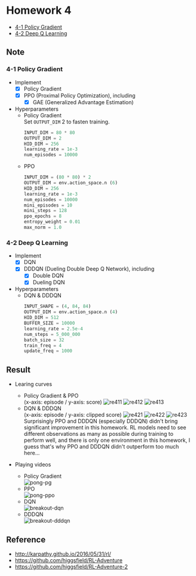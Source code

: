 # Homework 4
* [4-1 Policy Gradient]
* [4-2 Deep Q Learning]

## Note
### 4-1 Policy Gradient
* Implement
  - [x] Policy Gradient
  - [x] PPO (Proximal Policy Optimization), including
    - [x] GAE (Generalized Advantage Estimation)
* Hyperparameters
  * Policy Gradient  
    Set `OUTPUT_DIM` 2 to fasten training.
    ```python
    INPUT_DIM = 80 * 80
    OUTPUT_DIM = 2
    HID_DIM = 256
    learning_rate = 1e-3
    num_episodes = 10000
    ```
  * PPO
    ```python
    INPUT_DIM = (80 * 80) * 2
    OUTPUT_DIM = env.action_space.n (6)
    HID_DIM = 256
    learning_rate = 1e-3
    num_episodes = 10000
    mini_episodes = 10
    mini_steps = 128
    ppo_epochs = 8
    entropy_weight = 0.01
    max_norm = 1.0
    ```
### 4-2 Deep Q Learning
* Implement
  - [x] DQN
  - [x] DDDQN (Dueling Double Deep Q Network), including
    - [x] Double DQN
    - [x] Dueling DQN
* Hyperparameters
  * DQN & DDDQN
    ```python
    INPUT_SHAPE = (4, 84, 84)
    OUTPUT_DIM = env.action_space.n (4)
    HID_DIM = 512
    BUFFER_SIZE = 10000
    learning_rate = 2.5e-4
    num_steps = 5_000_000
    batch_size = 32
    train_freq = 4
    update_freq = 1000
    ```

## Result
* Learing curves
  * Policy Gradient & PPO  
    (x-axis: episode / y-axis: score)
    ![re411]
    ![re412]
    ![re413]
  * DQN & DDDQN  
    (x-axis: episode / y-axis: clipped score)
    ![re421]
    ![re422]
    ![re423]  
  Surprisingly PPO and DDDQN (especially DDDQN) didn't bring significant improvement in this homework. RL models need to see different observations as many as possible during training to perform well,
  and there is only one environment in this homework, I guess that's why PPO and DDDQN didn't outperform too much here...

* Playing videos
  * Policy Gradient  
    ![pong-pg]
  * PPO  
    ![pong-ppo]
  * DQN  
    ![breakout-dqn]
  * DDDQN  
    ![breakout-dddqn]

## Reference
* http://karpathy.github.io/2016/05/31/rl/
* https://github.com/higgsfield/RL-Adventure
* https://github.com/higgsfield/RL-Adventure-2



[4-1 Policy Gradient]: https://docs.google.com/presentation/d/1bsXDirSx0hS0fJJQU2p1SeTG9ayMN_s_JBP2B8XQoMk
[4-2 Deep Q Learning]: https://docs.google.com/presentation/d/1RlGBmr8WwftbwnnnZm5B4h0emc8v4aGtn-dJomAQJLg
[re411]: result/re411.png
[re412]: result/re412.png
[re413]: result/re413.png
[re421]: result/re421.png
[re422]: result/re422.png
[re423]: result/re423.png
[pong-pg]: result/pong-pg-episode-0.gif
[pong-ppo]: result/pong-ppo-episode-0.gif
[breakout-dqn]: result/breakout-dqn-episode-0.gif
[breakout-dddqn]: result/breakout-dddqn-episode-0.gif
